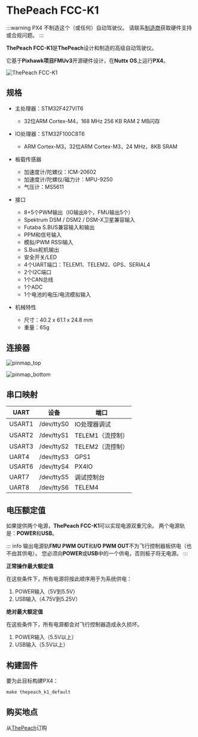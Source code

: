 # ThePeach FCC-K1

:::warning
PX4 不制造这个（或任何）自动驾驶仪。
请联系[制造商](https://thepeach.kr/)获取硬件支持或合规问题。
:::

**ThePeach FCC-K1**是**ThePeach**设计和制造的高级自动驾驶仪。

它基于**Pixhawk项目FMUv3**开源硬件设计，在**Nuttx OS**上运行**PX4**。

![ThePeach FCC-K1](../../assets/flight_controller/thepeach_k1/main.png)

## 规格

- 主处理器：STM32F427VIT6
  - 32位ARM Cortex-M4，168 MHz 256 KB RAM 2 MB闪存

- IO处理器：STM32F100C8T6
  - ARM Cortex-M3，32位ARM Cortex-M3，24 MHz，8KB SRAM

- 板载传感器
  - 加速度计/陀螺仪：ICM-20602
  - 加速度计/陀螺仪/磁力计：MPU-9250
  - 气压计：MS5611

- 接口
  - 8+5个PWM输出（IO输出8个，FMU输出5个）
  - Spektrum DSM / DSM2 / DSM-X卫星兼容输入
  - Futaba S.BUS兼容输入和输出
  - PPM和信号输入
  - 模拟/PWM RSSI输入
  - S.Bus舵机输出
  - 安全开关/LED
  - 4个UART端口：TELEM1、TELEM2、GPS、SERIAL4
  - 2个I2C端口
  - 1个CAN总线
  - 1个ADC
  - 1个电池的电压/电流模拟输入

- 机械特性
  - 尺寸：40.2 x 61.1 x 24.8 mm
  - 重量：65g

## 连接器

![pinmap_top](../../assets/flight_controller/thepeach_k1/pinmap_top.png)

![pinmap_bottom](../../assets/flight_controller/thepeach_k1/pinmap_bottom.png)

## 串口映射

| UART   | 设备       | 端口                  |
| ------ | ---------- | --------------------- |
| USART1 | /dev/ttyS0 | IO处理器调试          |
| USART2 | /dev/ttyS1 | TELEM1（流控制）      |
| USART3 | /dev/ttyS2 | TELEM2（流控制）      |
| UART4  | /dev/ttyS3 | GPS1                  |
| USART6 | /dev/ttyS4 | PX4IO                 |
| UART7  | /dev/ttyS5 | 调试控制台            |
| UART8  | /dev/ttyS6 | TELEM4                |

## 电压额定值

如果提供两个电源，**ThePeach FCC-K1**可以实现电源双重冗余。
两个电源轨是：**POWER**和**USB**。

::: info
输出电源轨**FMU PWM OUT**和**I/O PWM OUT**不为飞行控制器板供电（也不由其供电）。
您必须向**POWER**或**USB**中的一个供电，否则板子将无电源。
:::

**正常操作最大额定值**

在这些条件下，所有电源将按此顺序用于为系统供电：

1. POWER输入（5V到5.5V）
2. USB输入（4.75V到5.25V）

**绝对最大额定值**

在这些条件下，所有电源都会对飞行控制器造成永久损坏。

1. POWER输入（5.5V以上）
2. USB输入（5.5V以上）

## 构建固件

要为此目标构建PX4：

```jsx
make thepeach_k1_default
```

## 购买地点

从[ThePeach](https://thepeach.shop/)订购
